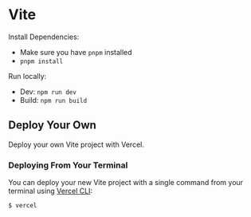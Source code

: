 # Vite
Install Dependencies:
- Make sure you have `pnpm` installed
- `pnpm install`

Run locally:
- Dev: `npm run dev`
- Build: `npm run build`

## Deploy Your Own

Deploy your own Vite project with Vercel.

### Deploying From Your Terminal

You can deploy your new Vite project with a single command from your terminal using [Vercel CLI](https://vercel.com/download):

```shell
$ vercel
```
